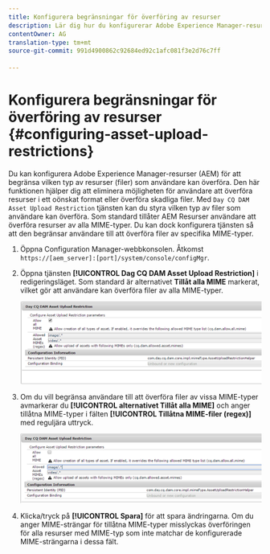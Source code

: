 ```yaml
---
title: Konfigurera begränsningar för överföring av resurser
description: Lär dig hur du konfigurerar Adobe Experience Manager-resurser (AEM) för att begränsa vilken typ av resurser (filer) som användare kan överföra.
contentOwner: AG
translation-type: tm+mt
source-git-commit: 991d4900862c92684ed92c1afc081f3e2d76c7ff

---
```



# Konfigurera begränsningar för överföring av resurser {#configuring-asset-upload-restrictions}

Du kan konfigurera Adobe Experience Manager-resurser (AEM) för att begränsa vilken typ av resurser (filer) som användare kan överföra. Den här funktionen hjälper dig att eliminera möjligheten för användare att överföra resurser i ett oönskat format eller överföra skadliga filer. Med `Day CQ DAM Asset Upload Restriction` tjänsten kan du styra vilken typ av filer som användare kan överföra. Som standard tillåter AEM Resurser användare att överföra resurser av alla MIME-typer. Du kan dock konfigurera tjänsten så att den begränsar användare till att överföra filer av specifika MIME-typer.

1. Öppna Configuration Manager-webbkonsolen. Åtkomst `https://[aem_server]:[port]/system/console/configMgr`.
1. Öppna tjänsten **[!UICONTROL Dag CQ DAM Asset Upload Restriction]** i redigeringsläget. Som standard är alternativet **Tillåt alla MIME** markerat, vilket gör att användare kan överföra filer av alla MIME-typer.

   ![chlimage_1-378](assets/chlimage_1-378.png)

1. Om du vill begränsa användare till att överföra filer av vissa MIME-typer avmarkerar du **[!UICONTROL alternativet Tillåt alla MIME]** och anger tillåtna MIME-typer i fälten **[!UICONTROL Tillåtna MIME-filer (regex)]** med reguljära uttryck.

   ![chlimage_1-379](assets/chlimage_1-379.png)

1. Klicka/tryck på **[!UICONTROL Spara]** för att spara ändringarna. Om du anger MIME-strängar för tillåtna MIME-typer misslyckas överföringen för alla resurser med MIME-typ som inte matchar de konfigurerade MIME-strängarna i dessa fält.

